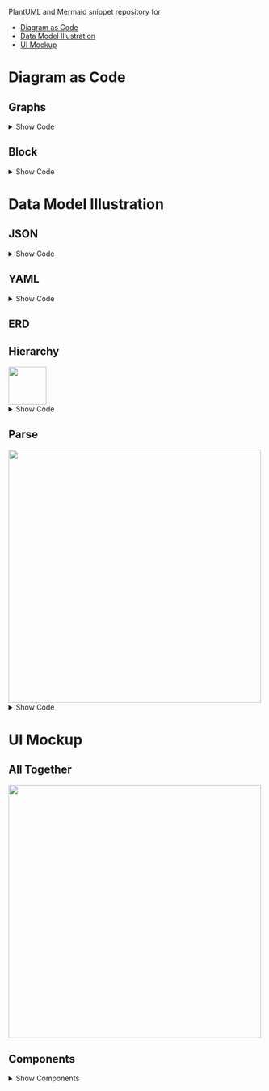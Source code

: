 PlantUML and Mermaid snippet repository for 
* [Diagram as Code](#diagram-as-code)
* [Data Model Illustration](#data-model-illustration)
* [UI Mockup](#UI-Mockup)

# Diagram as Code


## Graphs

<details>
  
<summary>Show Code</summary>
  
```puml

```

</details>

## Block
<details>
  
<summary>Show Code</summary>
  
```puml

```

</details>

# Data Model Illustration

## JSON
<details>
  
<summary>Show Code</summary>
  
```puml

```

</details>

## YAML
<details>
  
<summary>Show Code</summary>
  
```puml

```

</details>

## ERD


## Hierarchy
<img src="https://github.com/user-attachments/assets/30900eaa-2ea5-4369-8bf1-babea147444b" width=75>

<details>
  
<summary>Show Code</summary>
  
```puml
@startsalt
{
{T 
        + Item
        + Item
        ++ Item
        ++ Item
        +++ Item
        ++ Item
        + Item
        + Item
        ++ Item

    }
}
@endsalt
```

</details>

## Parse
<img src="https://github.com/user-attachments/assets/b877d12c-ae62-4583-9123-12345e801ac4" width=500>

<details>
  
<summary>Show Code</summary>
  
```puml
@startregex
title Regex Parsing

/^([a-z0-9_\.-]+)@([\da-z\.-]+)\.([a-z\.]{2,63})$/
@endregex
```

</details>

# UI Mockup

## All Together
<img src="https://github.com/user-attachments/assets/2a41cf2d-389e-45d2-b2db-066cf090eeb3" width=500>


## Components 
  
<details>
  

  <summary>Show Components</summary>

  ### Window
<img src="https://github.com/user-attachments/assets/6f039b34-918f-437e-a152-2078656e23ff" width=500>
<details>
  
<summary>Show Code</summary>
  
```puml
@startsalt
skinparam backgroundcolor #FEFFFF
{ 
    {+


{*  Window Title                                                                                        🗔  X}
' Header
    { 
{}
    {+ 🔒  https://host.subdomain.domain.com   }
  
' LeftNav
{}
    {T 
        + Item
        + Item
        ++ Item
        ++ Item
        ++ Item
        + Item
        + Item
        ++ Item
        ++ Item
        ++ Item
        + Item
        ++ Item
        ++ Item
        ++ Item
        ++ Item
        ++ Item
        ++ Item
        ++ Item
        ++ Item
        ++ Item

    }|
' MainPanel


' endMainPanel

    }

}
<b>RBAC:</b> Groups
<b>Good/Better/Best</b>: Level
}


@endsalt
```

</details>

### Wizard
<img src="https://github.com/user-attachments/assets/1c1200e0-7ef2-4a0e-8206-f62e1f35948e" width=500>

<details>
  
<summary>Show Code</summary>
  
```puml
@startsalt
skinparam backgroundcolor #FEFFFF

{
{*  Wizard}
{+
'Left Menu
{/
    Step 1    
    <b>Step 2    
    <color:gray>Step 3    
}|
{
    { 
      <b>Step Name
            {.}

        {
          Attribute:  | "User-defined value  " 
          <i>Note |          {<i>Lorem ipsum 
        <i>Lorem iupsum}
        {.}
        Textbox  |
        {SI
    something for the user to type into
    
                                           
}
        {.}
        () Bullet| 
        (X) Bullet
        [ ] check|
        [X] Check
          
{.}
        {
        }
        } 
        

    }
    --
{                                                 |[Back] | [Next]|}
}
}
}
@endsalt
```

</details>

### Modal
<img src="https://github.com/user-attachments/assets/bca6d2d7-5fd2-4eb8-93ff-c79184c887e8" width=500>


<details>
  
<summary>Show Code</summary>
  
```puml
@startsalt
skinparam backgroundcolor #FEFFFF

{
{*  Modal}
{+

{
    { 
      <b>Step Name
            {.}

        {
          Attribute:  | "User-defined value  " 
          <i>Note |          {<i>Lorem ipsum 
        <i>Lorem iupsum}
        {.}
        Textbox  |
        {SI
    something for the user to type into
    
                                           
}
        {.}
        () Bullet| 
        (X) Bullet
        [ ] check|
        [X] Check
          
{.}
        {
        }
        } 
        

    }
    --
{                                                 |[Back] | [Next]|}
}
}
}
@endsalt
```

</details>

### Hierarchical Table
<img src="https://github.com/user-attachments/assets/bca6d2d7-5fd2-4eb8-93ff-c79184c887e8" width=500>

<details>
  
<summary>Show Code</summary>
  
```puml
@startsalt
{<b> Table Name
    {
        {
        {[Action]|  |
        ^ Menu ^|
        ^ Menu ^^ Option 1 ^^ Option 2 ^}
    }
      
    {                             🝖 ▥ ⟳  }
    
    {T-
        ☐ <b>Column|<b>Column |<b>Column |<b> Column | <b>Column
        ☐ 1Level|  ✅ |  Attribute       |Attribute | Attribute Attribute
        ++ ☐ 2Level|  ✅ |  Attribute       |Attribute| Attribute Attribute
        ++ ☐ 2Level|  ⚠️ | Attribute      |Attribute| Attribute Attribute
        +++ ☐ 3Level|❌| Attribute      |Attribute| Attribute Attribute
        ☑ 1Level|  ✅ |  Attribute       |Attribute | Attribute Attribute
        ☐ 1Level|  ✅ |  Attribute       |Attribute | Attribute Attribute
        ++ ☑ 2Level|  ✅ |  Attribute       |Attribute| Attribute Attribute
        ++ ☑ 2Level|  ⚠️ | Attribute      |Attribute| Attribute Attribute
        +++ ☑ 3Level|❌| Attribute      |Attribute| Attribute Attribute
        ☐ 1Level|  ✅ |  Attribute       |Attribute | Attribute Attribute
        ++ ☐ 2Level|  ✅ |  Attribute       |Attribute| Attribute Attribute
        ++ ☐ 2Level|  ✅ | Attribute      |Attribute| Attribute Attribute
        +++ ☐ 3Level|✅| Attribute      |Attribute| Attribute Attribute
}
{.}
}
}
@endsalt
```

</details>

### Flat Table
<img src="https://github.com/user-attachments/assets/b342f98b-51ea-4dc3-af22-0116eb869a6d" width=500>


<details>
  
<summary>Show Code</summary>
  
```puml
@startsalt
{
    <b> Table Name
                                      🝖 ▥ ⟳
    {T-
        ☐ <b>Column|<b>Column |<b>Column |<b> Column | <b>Column
        ☐ 1Level|  ✅ |  Attribute       |Attribute | Attribute Attribute
         ☐ 2Level|  ✅ |  Attribute       |Attribute| Attribute Attribute
         ☐ 2Level|  ⚠️ | Attribute      |Attribute| Attribute Attribute
         ☐ 3Level|❌| Attribute      |Attribute| Attribute Attribute
        ☑ 1Level|  ✅ |  Attribute       |Attribute | Attribute Attribute
        ☐ 1Level|  ✅ |  Attribute       |Attribute | Attribute Attribute
         ☑ 2Level|  ✅ |  Attribute       |Attribute| Attribute Attribute
         ☑ 2Level|  ⚠️ | Attribute      |Attribute| Attribute Attribute
         ☑ 3Level|❌| Attribute      |Attribute| Attribute Attribute
        ☐ 1Level|  ✅ |  Attribute       |Attribute | Attribute Attribute
         ☐ 2Level|  ✅ |  Attribute       |Attribute| Attribute Attribute
         ☐ 2Level|  ✅ | Attribute      |Attribute| Attribute Attribute
         ☐ 3Level|✅| Attribute      |Attribute| Attribute Attribute
}
}
@endsalt
```

</details>

### Tabbed Interface
<img src="https://github.com/user-attachments/assets/7cdf7d83-9e89-4144-8dbd-eb813bb0557b" width=500>

<details>
  
<summary>Show Code</summary>
  
```puml
@startsalt
{{
  {/ Tab  | Tab | Tab | <b>Selected Tab }

{.}
Message to the user
--
{
          Attribute:  | "User-defined value  " 
          <i>Note |          {<i>Lorem ipsum 
        <i>Lorem iupsum}
        {.}
        Textbox  |
        {SI
    something for the user to type into
    
                                           
}
        {.}
        () Bullet| 
        (X) Bullet
        [ ] check|
        [X] Check
        
          
{.}
        {
        }
        } 
        
    }
    
{                                    |[Cancel]| [Action]}}

@endsalt
```

</details>

### Dashboard Layout
<img src="https://github.com/user-attachments/assets/71f47d0d-a4a7-47a2-8bf0-a5989e6e7d65" width=500>


<details>
  
<summary>Show Code</summary>
  
```puml
@startsalt
{
{^==Widget
 Note on top
 <img:https://plantuml.com/logo3.png>
}|
    {^==Widget
note
 <img:https://plantuml.com/logo3.png>
}


{^==Widget
 second row first column
 <img:https://plantuml.com/logo3.png>
}|
  {^==Widget
 second row 2nd column
 <img:https://plantuml.com/logo3.png>
}
}

@endsalt
```

</details>

</details>
